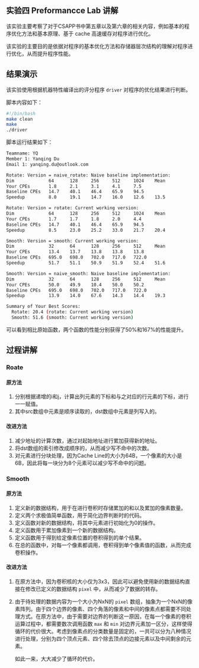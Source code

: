 ## 实验四 Preformancce Lab 讲解

该实验主要考察了对于CSAPP书中第五章以及第六章的相关内容，例如基本的程序优化方法和基本原理、基于 cache 高速缓存对程序进行优化。

该实验的主要目的是依据对程序的基本优化方法和存储器层次结构的理解对程序进行优化，从而提升程序性能。

## 结果演示

该实验使用根据机器特性编译出的评分程序 `driver` 对程序的优化结果进行判断。

脚本内容如下：

```bash
#!/bin/bash
make clean
make
./driver
```

脚本运行结果如下： 

```bash
Teamname: YQ
Member 1: Yanqing Du
Email 1: yanqing.du@outlook.com

Rotate: Version = naive_rotate: Naive baseline implementation:
Dim             64      128     256     512     1024    Mean
Your CPEs       1.8     2.1     3.1     4.1     7.5
Baseline CPEs   14.7    40.1    46.4    65.9    94.5
Speedup         8.0     19.1    14.7    16.0    12.6    13.5

Rotate: Version = rotate: Current working version:
Dim             64      128     256     512     1024    Mean
Your CPEs       1.7     1.7     1.8     2.0     4.4
Baseline CPEs   14.7    40.1    46.4    65.9    94.5
Speedup         8.5     23.0    25.2    33.0    21.7    20.4

Smooth: Version = smooth: Current working version:
Dim             32      64      128     256     512     Mean
Your CPEs       13.4    13.7    13.8    13.8    13.8
Baseline CPEs   695.0   698.0   702.0   717.0   722.0
Speedup         51.7    51.1    50.9    51.9    52.4    51.6

Smooth: Version = naive_smooth: Naive baseline implementation:
Dim             32      64      128     256     512     Mean
Your CPEs       50.0    49.9    10.4    50.0    50.2
Baseline CPEs   695.0   698.0   702.0   717.0   722.0
Speedup         13.9    14.0    67.6    14.3    14.4    19.3

Summary of Your Best Scores:
  Rotate: 20.4 (rotate: Current working version)
  Smooth: 51.6 (smooth: Current working version)
```

可以看到相比原始函数，两个函数的性能分别获得了50%和167%的性能提升。

## 过程讲解

### Roate

#### 原方法

1.   分别根据递增的i和j，计算出列元素的下标和与之对应的行元素的下标，进行一一赋值。
2.   其中src数组中元素是顺序读取的，dst数组中元素是列写入的。

#### 改进方法

1.   减少地址的计算次数，通过对起始地址进行累加获得新的地址。
2.   将dst数组的索引修改成顺序的，从而减少写不命中的次数。
3.   对元素进行分块处理，因为Cache Line的大小为64B，一个像素的大小是6B，因此将每一块分为8个元素可以减少写不命中的问题。

### Smooth

#### 原方法

1.   定义新的数据结构，用于在进行卷积时存储累加的和以及累加的像素数量。
2.   定义两个求极值简单函数，用于简化边界判断时的代码。
3.   定义函数对新的数据结构，将其中元素进行初始化为0的操作。
4.   定义函数用于累加像素到一个新的数据结构。
5.   定义函数用于得到给定像素位置的卷积得到的单个结果。
6.   在总的函数中，对每一个像素都调用，卷积得到单个像素值的函数，从而完成卷积操作。

#### 改进方法

1.   在原方法中，因为卷积核的大小仅为3x3，因此可以避免使用新的数据结构直接在修改已定义的数据结构 `pixel` 中，从而减少了数据的转存。

2.   由于待处理的数据内容为一个大小为NxN的 `pixel` 数组，抽象为一个NxN的像素阵列。由于四个边界的像素、四个角落的像素和中间的像素点都需要不同处理方式。在原方法中，由于需要对边界的判断这一原因，在每一个像素的卷积运算过程中，都需要数次调用函数 `max` 和 `min` 对边界元素加一区分，这样使得循环的代价很大。考虑到像素点的分类数量是固定的，一共可以分为八种情况进行处理，分别为四个顶点元素、四个除去顶点的边接元素以及中间剩余的元素。

     如此一来，大大减少了循环的代价。



